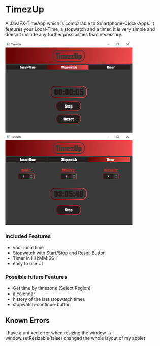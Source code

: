 # TimezUp
A JavaFX-TimeApp which is comparable to Smartphone-Clock-Apps. It features your Local-Time, a stopwatch and a timer. It is very simple and doesn't include any further possibilities than necessary.

<img src = "PreviewImages/Stopwatch.PNG" width = "400"> <img src = "PreviewImages/Timer.PNG" width = "400">

### Included Features
- your local time
- Stopwatch with Start/Stop and Reset-Button
- Timer in HH:MM:SS
- easy to use UI

### Possible future Features
- Get time by timezone (Select Region)
- a calendar
- history of the last stopwatch times
- stopwatch-continue-button

## Known Errors
I have a unfixed error when resizing the window
-> window.setResizable(false) changed the whole layout of my applet
